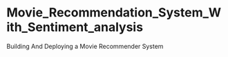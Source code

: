 # Movie_Recommendation_System_With_Sentiment_analysis
Building And Deploying a Movie Recommender System
